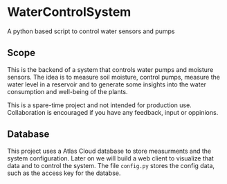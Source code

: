 # WaterControlSystem
A python based script to control water sensors and pumps

## Scope
This is the backend of a system that controls water pumps and moisture sensors. The idea is to measure soil moisture, control pumps, measure the water level in a reservoir and to generate some insights into the water consumption and well-being of the plants.

This is a spare-time project and not intended for production use. Collaboration is encouraged if you have any feedback, input or oppinions.

## Database
This project uses a Atlas Cloud database to store measurments and the system configuration. Later on we will build a web client to visualize that data and to control the system. The file `config.py` stores the config data, such as the access key for the databse.

